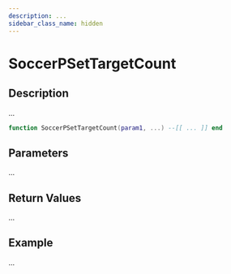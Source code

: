 ```yaml
---
description: ...
sidebar_class_name: hidden
---
```


# SoccerPSetTargetCount

## Description

...

```lua
function SoccerPSetTargetCount(param1, ...) --[[ ... ]] end
```

## Parameters

...

## Return Values

...

## Example

...

